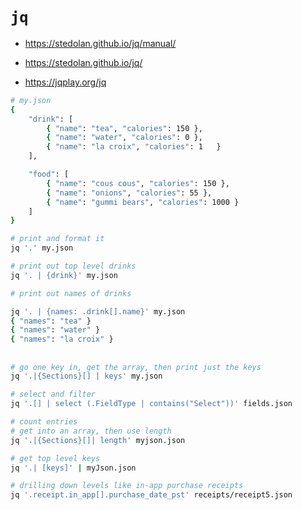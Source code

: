 # `jq`

* https://stedolan.github.io/jq/manual/

* https://stedolan.github.io/jq/

* https://jqplay.org/jq

```bash
# my.json
{
    "drink": [
        { "name": "tea", "calories": 150 },
        { "name": "water", "calories": 0 },
        { "name": "la croix", "calories": 1   }
    ],

    "food": [
        { "name": "cous cous", "calories": 150 },
        { "name": "onions", "calories": 55 },
        { "name": "gummi bears", "calories": 1000 }
    ]
}
```


```bash
# print and format it
jq '.' my.json
```

```bash
# print out top level drinks
jq '. | {drink}' my.json
```

```bash
# print out names of drinks

jq '. | {names: .drink[].name}' my.json
{ "names": "tea" }
{ "names": "water" }
{ "names": "la croix" }
```

##

```bash
# go one key in, get the array, then print just the keys
jq '.|{Sections}[] | keys' my.json
```

```bash
# select and filter
jq '.[] | select (.FieldType | contains("Select"))' fields.json
```


```bash
# count entries
# get into an array, then use length
jq '.|{Sections}[]| length' myjson.json
```

```bash
# get top level keys
jq '.| [keys]' | myJson.json
```

```bash
# drilling down levels like in-app purchase receipts
jq '.receipt.in_app[].purchase_date_pst' receipts/receipt5.json 
```
